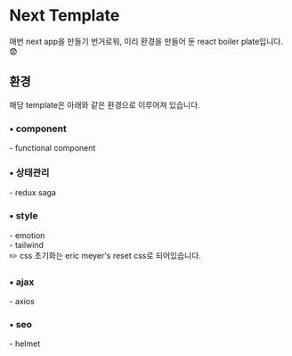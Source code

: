 # Next Template

매번 next app을 만들기 번거로워, 미리 환경을 만들어 둔 react boiler plate입니다. 😨

## 환경

해당 template은 아래와 같은 환경으로 이루어져 있습니다.

### • component

\- functional component

### • 상태관리

\- redux saga

### • style

\- emotion  
\- tailwind  
✏️ css 초기화는 eric meyer's reset css로 되어있습니다.

<!-- ### • route

\- react-router-dom -->

### • ajax

\- axios

### • seo

\- helmet

<!-- ### • coding convention

\- eslint -->

<!-- ### •

\- storybook -->

<!-- ### • test -->
<!-- jest -->

 <!-- TODO:
 - getStaticProps
 - useSwr
 - getStaticPatch
 - getServerSideProps
 - router.prefetch
 -->
